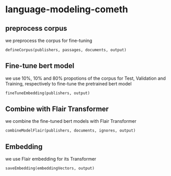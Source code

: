 # language-modeling-cometh

## preprocess corpus
we preprocess the corpus for fine-tuning

```python
defineCorpus(publishers, passages, documents, output)
```

## Fine-tune bert model
we use 10%, 10% and 80% propotions of the corpus for Test, Validation and Training, respectively to fine-tune the pretrained bert model
```python
fineTuneEmbedding(publishers, output)
```

## Combine with Flair Transformer
we combine the fine-tuned bert models with Flair Transformer
```python
combineModelFlair(publishers, documents, ignores, output)
```

## Embedding
we use Flair embedding for its Transformer
```python
saveEmbedding(embeddingVectors, output)
```
